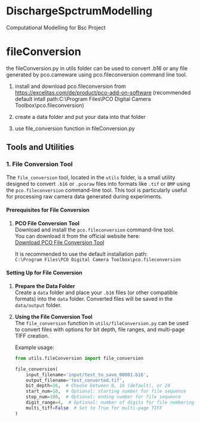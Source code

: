 # DischargeSpctrumModelling
Computational Modelling for Bsc Project


# fileConversion
the fileConversion.py in utils folder can be used to convert .b16 or any file generated by pco.cameware using pco.fileconversion command line tool.

1. install and download pco.fileconversion from https://excelitas.com/de/product/pco-add-on-software (recommended default intall path:C:\Program Files\PCO Digital Camera Toolbox\pco.fileconversion)

2. create a data folder and put your data into that folder

3. use file_conversion function in fileConversion.py

## Tools and Utilities

### 1. File Conversion Tool

The `file_conversion` tool, located in the `utils` folder, is a small utility designed to convert `.b16` or `.pcoraw` files into formats like `.tif` or `BMP` using the `pco.fileconversion` command-line tool. This tool is particularly useful for processing raw camera data generated during experiments.

#### Prerequisites for File Conversion

1. **PCO File Conversion Tool**  
   Download and install the `pco.fileconversion` command-line tool.  
   You can download it from the official website here:  
   [Download PCO File Conversion Tool](https://excelitas.com/de/product/pco-add-on-software)

   It is recommended to use the default installation path:  
   `C:\Program Files\PCO Digital Camera Toolbox\pco.fileconversion`

#### Setting Up for File Conversion

1. **Prepare the Data Folder**  
   Create a `data` folder and place your `.b16` files (or other compatible formats) into the `data` folder. Converted files will be saved in the `data/output` folder.

2. **Using the File Conversion Tool**  
   The `file_conversion` function in `utils/fileConversion.py` can be used to convert files with options for bit depth, file ranges, and multi-page TIFF creation.

   Example usage:
   ```python
   from utils.fileConversion import file_conversion

   file_conversion(
       input_filename='input/test_to_save_00001.b16', 
       output_filename='test_converted.tif', 
       bit_depth=16,  # Choose between 8, 16 (default), or 24
       start_num=10,  # Optional: starting number for file sequence
       stop_num=100,  # Optional: ending number for file sequence
       digit_range=4,  # Optional: number of digits for file numbering
       multi_tiff=False  # Set to True for multi-page TIFF
   )

